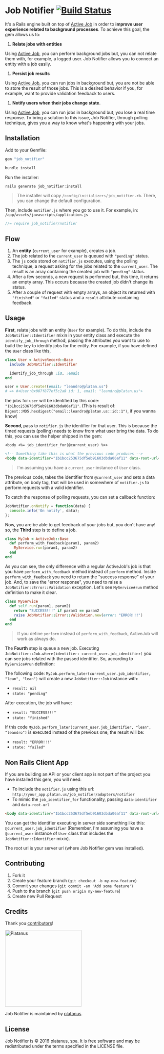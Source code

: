 # Job Notifier [![Build Status](https://travis-ci.org/platanus/paperclip_attributes.svg?branch=master)](https://travis-ci.org/platanus/paperclip_attributes)

It's a Rails engine built on top of [Active Job](https://github.com/rails/activejob) in order to **improve user experience related to background processes**. To achieve this goal, the gem allows us to:

1. **Relate jobs with entities**

 Using [Active Job](https://github.com/rails/activejob), you can perform background jobs but, you can not relate them with, for example, a logged user. Job Notifier allows you to connect an entity with a job easily.

1. **Persist job results**

 Using [Active Job](https://github.com/rails/activejob), you can run jobs in background but, you are not be able to store the result of those jobs. This is a desired behavior if you, for example, want to provide validation feedback to users.

1. **Notify users when their jobs change state.**

 Using [Active Job](https://github.com/rails/activejob), you can run jobs in background but, you lose a real time response. To bring a solution to this issue, Job Notifier, through polling technique,  gives you a way to know what's happening with your jobs.

## Installation

Add to your Gemfile:

```ruby
gem "job_notifier"
```

```bash
bundle install
```

Run the installer:

```bash
rails generate job_notifier:install
```

> The installer will copy `/config/initializers/job_notifier.rb`. There, you can change the default configuration.

Then, include `notifier.js` where you go to use it. For example, in: `/app/assets/javascripts/application.js`

```javascript
//= require job_notifier/notifier
```

## Flow

1. An **entity** (`current_user` for example), creates a job.
1. The job related to the `current_user` is queued with `"pending"` status.
1. The `js` code stored on `notifier.js` executes, using the polling technique, a request asking for the jobs related to the `current_user`. The result is an array containing the created job with `"pending"` status.
1. After a few seconds, a new request is performed but, this time, it returns an empty array. This occurs because the created job didn't change its status.
1. After a couple of request with empty arrays, an object its returned with `"finished"` or `"failed"` status and a `result` attribute containing feedback.

## Usage

**First**, relate jobs with an entity (`User` for example). To do this, include the `JobNotifier::Identifier` mixin
in your entity class and execute the `identify_job_through` method, passing the attributes you want to use to build the key to identify jobs for the entity. For example, if you have defined the `User` class like this,

```ruby
class User < ActiveRecord::Base
  include JobNotifier::Identifier

  identify_job_through :id, :email
end

user = User.create!(email: "leandro@platan.us")
# => #<User:0x007f877ef5c2a8 id: 1, email: "leandro@platan.us">
```

the jobs for `user` will be identified by this code: `"1b1bcc253675df5eb91603dbda06af11"`. (This is result of: `Digest::MD5.hexdigest("email::leandro@platan.us::id::1")`, if you wanna know)

**Second**, pass to `notifier.js` the identifier for that user. This is because the timed requests (polling) needs to know from what user bring the data. To do this, you can use the helper shipped in the gem:

```
<body <%= job_identifier_for(@current_user) %>>
```

```html
<!-- Something like this is what the previous code produces -->
<body data-identifier="1b1bcc253675df5eb91603dbda06af11" data-root-url="/">
```

> I'm assuming you have a `current_user` instance of `User` class.

The previous code, takes the identifier from `@current_user` and sets a data attribute, on body tag, that will be used in somewhere of `notifier.js` to perform requests with a valid identifier.

To catch the response of polling requests, you can set a callback function:

```javascript
JobNotifier.onNotify = function(data) {
  console.info('On notify', data);
};

```

Now, you are be able to get feedback of your jobs but, you don't have any! so, the **Third** step is to define a job.

```ruby
class MyJob < ActiveJob::Base
  def perform_with_feedback(param1, param2)
    MyService.run(param1, param2)
  end
end
```

As you can see, the only difference with a regular ActiveJob's job is that you have `perform_with_feedback` method instead of `perform` method. Inside `perform_with_feedback` you need to return the "success response" of your job. And, to save the "error response", you need to raise a `JobNotifier::Error::Validation` exception. Let's see `MyService#run` method definition to make it clear.

```ruby
class MyService
  def self.run(param1, param2)
    return "SUCCESS!!!" if param1 == param2
    raise JobNotifier::Error::Validation.new(error: "ERROR!!!")
  end
end
```

> If you define `perform` instead of `perform_with_feedback`, ActiveJob will work as always do.

The **Fourth** step is queue a new job. Executing `JobNotifier::Job.where(identifier: current_user.job_identifier)` you can see jobs related with the passed identifier. So, according to `MyService#run` definition:

The following code: `MyJob.perform_later(current_user.job_identifier, "lean", "lean")` will create a new `JobNotifier::Job` instance with:

- `result: nil`
- `state: "pending"`

After execution, the job will have:

- `result: "SUCCESS!!!"`
- `state: "finished"`

If this code `MyJob.perform_later(current_user.job_identifier, "lean", "leandro")` is executed instead of the previous one, the result will be:

- `result: "ERROR!!!"`
- `state: "failed"`

## Non Rails Client App

If you are building an API or your client app is not part of the project you have installed this gem, you will need:

- To include the `notifier.js` using this url: `http://your_app.platan.us/job_notifier/adapters/notifier`
- To mimic the `job_identifier_for` functionality, passing `data-identifier` and `data-root-url`

 ```html
 <body data-identifier="1b1bcc253675df5eb91603dbda06af11" data-root-url="http://your_app.platan.us/">
 ```

 You can get the identifier executing in server side something like this: `@current_user.job_identifier` (Remember, I'm assuming you have a `@current_user` instance of `User` class that includes the `JobNotifier::Identifier` mixin).

 The root url is your server url (where Job Notifier gem was installed).

## Contributing

1. Fork it
2. Create your feature branch (`git checkout -b my-new-feature`)
3. Commit your changes (`git commit -am 'Add some feature'`)
4. Push to the branch (`git push origin my-new-feature`)
5. Create new Pull Request

## Credits

Thank you [contributors](https://github.com/platanus/job_notifier/graphs/contributors)!

<img src="http://platan.us/gravatar_with_text.png" alt="Platanus" width="250"/>

Job Notifier is maintained by [platanus](http://platan.us).

## License

Job Notifier is © 2016 platanus, spa. It is free software and may be redistributed under the terms specified in the LICENSE file.

